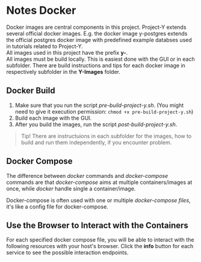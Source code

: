 # Notes Docker
Docker images are central components in this project. Project-Y extends several official docker images. E.g. the docker image y-postgres extends the official postgres docker image with predefined example databses used in tutorials related to Project-Y.  
All images used in this project have the prefix **y-**.  
All images must be build locally. This is easiest done with the GUI or in each subfolder. There are build instructions and tips for each docker image in respectively subfolder in the **Y-Images** folder.  

## Docker Build  
1. Make sure that you run the script *pre-build-project-y.sh*. (You might need to give it execution permission: `chmod +x pre-build-project-y.sh`)  
2. Build each image with the GUI.  
3. After you build the images, run the script *post-build-project-y.sh*.  

> Tip! There are instructuions in each subfolder for the images, how to build and run them independently, if you encounter problem.  

## Docker Compose  
The difference between *docker* commands and *docker-compose* commands are that *docker-compose* aims at multiple containers/images at once, while *docker* handle single a container/image.  

Docker-compose is often used with one or multiple *docker-compose files*, it's like a config file for docker-compose.  

## Use the Browser to Interact with the Containers  
For each specified docker compose file, you will be able to interact with the following resources with your host's browser. Click the **info** button for each service to see the possible interaction endpoints.  
